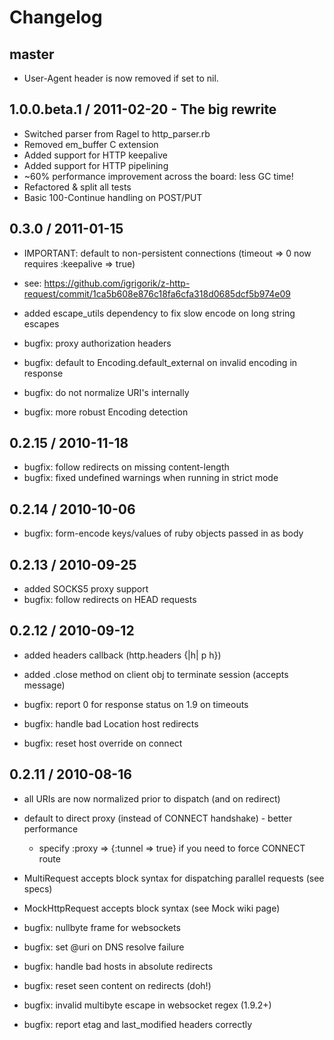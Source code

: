 # Changelog

## master

- User-Agent header is now removed if set to nil.

## 1.0.0.beta.1 / 2011-02-20 - The big rewrite

- Switched parser from Ragel to http_parser.rb
- Removed em_buffer C extension
- Added support for HTTP keepalive
- Added support for HTTP pipelining
- ~60% performance improvement across the board: less GC time!
- Refactored & split all tests
- Basic 100-Continue handling on POST/PUT

## 0.3.0 / 2011-01-15

- IMPORTANT: default to non-persistent connections (timeout => 0 now requires :keepalive => true)
- see: https://github.com/igrigorik/z-http-request/commit/1ca5b608e876c18fa6cfa318d0685dcf5b974e09

- added escape_utils dependency to fix slow encode on long string escapes

- bugfix: proxy authorization headers
- bugfix: default to Encoding.default_external on invalid encoding in response
- bugfix: do not normalize URI's internally
- bugfix: more robust Encoding detection


## 0.2.15 / 2010-11-18

- bugfix: follow redirects on missing content-length
- bugfix: fixed undefined warnings when running in strict mode

## 0.2.14 / 2010-10-06

- bugfix: form-encode keys/values of ruby objects passed in as body

## 0.2.13 / 2010-09-25

- added SOCKS5 proxy support
- bugfix: follow redirects on HEAD requests

## 0.2.12 / 2010-09-12

- added headers callback (http.headers {|h| p h})
- added .close method on client obj to terminate session (accepts message)

- bugfix: report 0 for response status on 1.9 on timeouts
- bugfix: handle bad Location host redirects
- bugfix: reset host override on connect

## 0.2.11 / 2010-08-16

- all URIs are now normalized prior to dispatch (and on redirect)
- default to direct proxy (instead of CONNECT handshake) - better performance
  - specify :proxy => {:tunnel => true} if you need to force CONNECT route
- MultiRequest accepts block syntax for dispatching parallel requests (see specs)
- MockHttpRequest accepts block syntax (see Mock wiki page)


- bugfix: nullbyte frame for websockets
- bugfix: set @uri on DNS resolve failure
- bugfix: handle bad hosts in absolute redirects
- bugfix: reset seen content on redirects (doh!)
- bugfix: invalid multibyte escape in websocket regex (1.9.2+)
- bugfix: report etag and last_modified headers correctly


